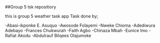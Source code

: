 ##Group 5 tsk repositiory

this is group 5 weather task app 
Task done by;

-Abasi-ikponke E. Asuquo
-Awosode Folayemi
-Nweke Chioma
-Adediwura Adebayo
-Frances Chukwurah
-Faith Agbo
-Chinaza Mbah
-Eunice Imo
-Rafiat Akodu
-Abdulrauf Bilqees Olajumoke
